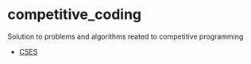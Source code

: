 # competitive_coding
Solution to problems and algorithms reated to competitive programming
* [CSES](https://github.com/ishankumarkaler/competitive_coding/tree/master/CSES)
